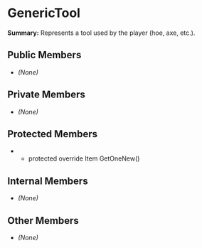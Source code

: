 # GenericTool

**Summary:** Represents a tool used by the player (hoe, axe, etc.).

## Public Members
- *(None)*

## Private Members
- *(None)*

## Protected Members
- - protected override Item GetOneNew()

## Internal Members
- *(None)*

## Other Members
- *(None)*
